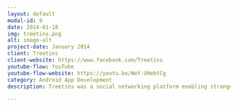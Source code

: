```yaml
---
layout: default
modal-id: 9
date: 2014-01-18
img: treetins.png
alt: image-alt
project-date: January 2014
client: Treetins
client-website: https://www.facebook.com/Treetins
youtube-flow: YouTube
youtube-flow-website: https://youtu.be/WeY-UHebtCg
category: Android App Development
description: Treetins was a social networking platform enabling strangers to meet. The app was completed but the client couldn't manage the funding so it was never released.

---
```

